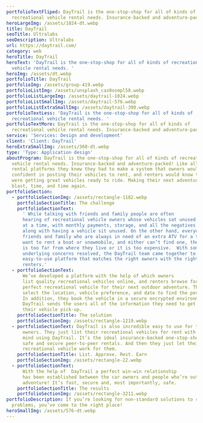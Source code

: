 ```yaml
---
portfolioTextFliped: DayTrail is the one-stop-shop for all of kinds of
  recreational vehicle rental needs. Insurance-backed and adventure-packed!
heroLargeImg: /assets/1024-dt.webp
title: DayTrail
seoTitle: Ultralabs
seoDescription: Ultralabs
url: https://daytrail.com/
category: web
heroTitle: DayTrail
heroText: 'DayTrail is the one-stop-shop for all of kinds of recreational
  vehicle rental needs. '
heroImg: /assets/dt.webp
portfolioTitle: DayTrail
portfolioImg: /assets/group-419.webp
portfolioListImg: /assets/unsplash_caz0osmpl58.webp
portfolioListLargeImg: /assets/daytrail-1024.webp
portfolioListSmallImg: /assets/daytrail-576.webp
portfolioListExtraSmallImg: /assets/daytrail-390.webp
portfolioTextLess: 'DayTrail is the one-stop-shop for all of kinds of
  recreational vehicle rental needs. '
portfolioTextMore: DayTrail is the one-stop-shop for all of kinds of
  recreational vehicle rental needs. Insurance-backed and adventure-packed!
service: 'Services: Design and development'
client: 'Client: DayTrail'
heroExtraSmallImg: /assets/360-dt.webp
type: 'Type: Application design'
aboutProgram: DayTrail is the one-stop-shop for all of kinds of recreational
  vehicle rental needs. Insurance-backed and adventure-packed! Like all P2P
  rental platforms they knew they had to make a system that owners would feel
  confident in posting their vehicles to rent, and renters would know that they
  were getting great vehicles ready to ride. Making their next adventure a
  blast, time, and time again.
portfolioSection:
  - portfolioSectionImg: /assets/rectangle-1182.webp
    portfolioSectionTitle: The challenge
    portfolioSectionText:
      ' While talking with friends and family people are often
      hearing of recreational vehicle owners whose vehicles sat unused for weeks
      at a time, with monthly payments, storage, and all the negatives that come
      along with having a vehicle sit unused. On the other hand, everyone has
      friends and family who are always in need of an extra ATV for a trip or
      want to rent a boat or snowmobile, and either can’t find one, the vehicle
      is too far from where they live or it is too expensive.  With some of the
      underlying concerns resolved, the DayTrail team came together to create an
      easy-to-use platform that matches the right owners with the right
      renters.'
  - portfolioSectionText:
      We’ve developed a platform with the help of which owners
      list quality recreational vehicles online, and renters browse for the
      perfect recreational vehicle for their next outdoor adventure. They just
      select the location, vehicle preference, and date to find the perfect fit.
      In addition, they book the vehicle in a secure encrypted environment.
      DayTrail sends the users all of the information they need to get ready for
      their vehicle pick-up.
    portfolioSectionTitle: The solution
    portfolioSectionImg: /assets/rectangle-1219.webp
  - portfolioSectionText: DayTrail is also incredible easy to use for the car
      owners. They just list their recreational vehicles for rent with peace of
      mind using DayTrail. It’s the ideal insurance-backed one-stop-shop for
      safe and secure peer-to-peer rentals. And then they just let their
      recreational vehicle work for them.
    portfolioSectionTitle: List. Approve. Rest. Earn
    portfolioSectionImg: /assets/rectangle-22.webp
  - portfolioSectionText:
      With the help of  DayTrail a perfect win-win relationship
      has been established between the car owners and people who’re out for an
      adventure! It’s fast, secure and, most importantly, safe.
    portfolioSectionTitle: The results
    portfolioSectionImg: /assets/rectangle-3211.webp
portfolioDescription: If you’re looking for non-standard solutions to standard
  problems, you’ve come to the right place!
heroSmallImg: /assets/576-dt.webp
---
```

